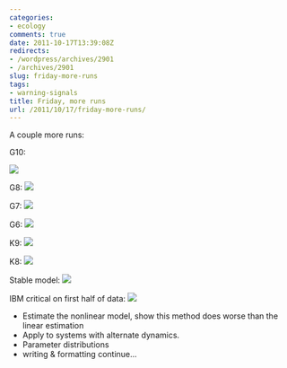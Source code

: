 ```yaml
---
categories:
- ecology
comments: true
date: 2011-10-17T13:39:08Z
redirects:
- /wordpress/archives/2901
- /archives/2901
slug: friday-more-runs
tags:
- warning-signals
title: Friday, more runs
url: /2011/10/17/friday-more-runs/
---
```


A couple more runs:

G10:

![]( http://farm7.staticflickr.com/6044/6243871675_7d491ceda2_o.png )

G8:
![]( http://farm7.staticflickr.com/6055/6247535358_8074f6ea87_o.png )

G7:
![]( http://farm7.staticflickr.com/6155/6247407000_d0b32cc52b_o.png )

G6:
![]( http://farm7.staticflickr.com/6114/6244395206_5524489815_o.png )

K9:
![]( http://farm7.staticflickr.com/6032/6246861765_73a54e65dd_o.png )

K8:
![]( http://farm7.staticflickr.com/6096/6246858279_1cf2350980_o.png )


Stable model:
![]( http://farm7.staticflickr.com/6174/6247453182_3d67915c81_o.png )


IBM critical on first half of data:
![]( http://farm7.staticflickr.com/6179/6246814345_f05d594959_o.png )



* Estimate the nonlinear model, show this method does worse than the linear estimation
* Apply to systems with alternate dynamics.
* Parameter distributions
* writing & formatting continue...
